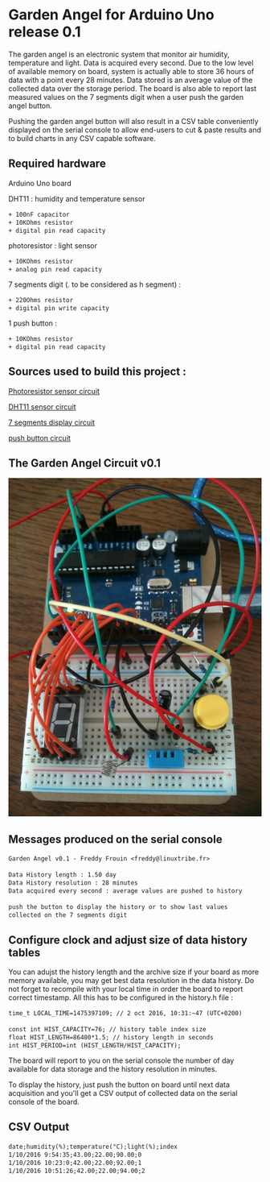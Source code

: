 #  Garden Angel for Arduino Uno release 0.1

The garden angel is an electronic system that monitor air humidity,
temperature and light. Data is acquired every second. Due to the low
level of available memory on board, system is actually able to store
36 hours of data with a point every 28 minutes. Data stored is an average
value of the collected data over the storage period. The board is also able
to report last measured values on the 7 segments digit when a user push
the garden angel button.

Pushing the garden angel button will also result in a CSV table conveniently
displayed on the serial console to allow end-users to cut & paste results
and to build charts in any CSV capable software.

## Required hardware

  Arduino Uno board

  DHT11 : humidity and temperature sensor

    + 100nF capacitor
    + 10KOhms resistor
    + digital pin read capacity
    
  photoresistor : light sensor

    + 10KOhms resistor
    + analog pin read capacity

  7 segments digit (. to be considered as h segment) :

    + 220Ohms resistor
    + digital pin write capacity

  1 push button :

    + 10KOhms resistor
    + digital pin read capacity

## Sources used to build this project :

[Photoresistor sensor circuit](https://nakkaya.com/2009/10/29/connecting-a-photoresistor-to-an-arduino/)

[DHT11 sensor circuit](https://www.carnetdumaker.net/articles/utiliser-un-capteur-de-temperature-et-dhumidite-dht11-dht22-avec-une-carte-arduino-genuino/#le-capteur-dht22-et-son-petit-frere-le-dht11)

[7 segments display circuit](http://circuitdigest.com/microcontroller-projects/7-segment-display-interfacing-with-arduino)

[push button circuit](https://www.arduino.cc/en/tutorial/pushbutton)

## The Garden Angel Circuit v0.1

![Garden Angel Circuit v0.1](garden_angel_0.1_circuit.jpg?raw=true "Garden Angel Circuit v0.1")

## Messages produced on the serial console 

	Garden Angel v0.1 - Freddy Frouin <freddy@linuxtribe.fr>

	Data History length : 1.50 day
	Data History resolution : 28 minutes
	Data acquired every second : average values are pushed to history

	push the button to display the history or to show last values collected on the 7 segments digit

## Configure clock and adjust size of data history tables

You can adujst the history length and the archive size if your board as
more memory available, you may get best data resolution in the data
history. Do not forget to recompile with your local time in order the
board to report correct timestamp. All this has to be configured in the
history.h file :

	time_t LOCAL_TIME=1475397109; // 2 oct 2016, 10:31:~47 (UTC+0200)
	
	const int HIST_CAPACITY=76; // history table index size
	float HIST_LENGTH=86400*1.5; // history length in seconds
	int HIST_PERIOD=int (HIST_LENGTH/HIST_CAPACITY);

The board will report to you on the serial console the number of day available
for data storage and the history resolution in minutes.

To display the history, just push the button on board until next data
acquisition and you'll get a CSV output of collected data on the serial
console of the board.

## CSV Output

	date;humidity(%);temperature(°C);light(%);index
	1/10/2016 9:54:35;43.00;22.00;90.00;0
	1/10/2016 10:23:0;42.00;22.00;92.00;1
	1/10/2016 10:51:26;42.00;22.00;94.00;2

